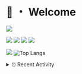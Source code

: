 # 👋 ・ Welcome
![](https://komarev.com/ghpvc/?username=Lorenzo0111)

![](https://img.shields.io/badge/Java-ED8B00?style=for-the-badge&logo=java&logoColor=white)
![](https://img.shields.io/badge/JavaScript-323330?style=for-the-badge&logo=javascript&logoColor=F7DF1E)
![](https://img.shields.io/badge/Node.js-339933?style=for-the-badge&logo=nodedotjs&logoColor=white)
![](https://img.shields.io/badge/React-20232A?style=for-the-badge&logo=react&logoColor=61DAFB)

[![](https://github-readme-stats.vercel.app/api?username=Lorenzo0111&show_icons=true&count_private=true)](https://github.com/Lorenzo0111)
![Top Langs](https://github-readme-stats.vercel.app/api/top-langs/?username=Lorenzo0111&layout=compact)

<details>
<summary>⏰ Recent Activity</summary>

<!--RECENT_ACTIVITY:start-->
1. ![comment] **Commented:** [ZombieStriker/QualityArmory#179](https://github.com/ZombieStriker/QualityArmory/issues/179#issuecomment-955580809)
2. ![comment] **Commented:** [ZombieStriker/QualityArmory#171](https://github.com/ZombieStriker/QualityArmory/issues/171#issuecomment-955580707)
3. ![issueClosed] **Issue closed:** [ZombieStriker/QualityArmoryVehicles2#48](https://github.com/ZombieStriker/QualityArmoryVehicles2/issues/48)
4. ![issueOpened] **Issue opened:** [slimjar/slimjar#61](https://github.com/slimjar/slimjar/issues/61)
5. ![comment] **Commented:** [ZombieStriker/QualityArmory#181](https://github.com/ZombieStriker/QualityArmory/issues/181#issuecomment-955442085)
6. ![issueOpened] **Issue opened:** [slimjar/slimjar#60](https://github.com/slimjar/slimjar/issues/60)
7. ![comment] **Commented:** [sgtcaze/NametagEdit#652](https://github.com/sgtcaze/NametagEdit/issues/652#issuecomment-955268949)
8. ![comment] **Commented:** [sgtcaze/NametagEdit#654](https://github.com/sgtcaze/NametagEdit/issues/654#issuecomment-954921061)
9. ![comment] **Commented:** [Lorenzo0111/DownloadTracker#35](https://github.com/Lorenzo0111/DownloadTracker/pull/35#issuecomment-954920615)
10. ![comment] **Commented:** [Lorenzo0111/RocketPlaceholders#42](https://github.com/Lorenzo0111/RocketPlaceholders/pull/42#issuecomment-954920577)
<!--RECENT_ACTIVITY:end-->


<!--RECENT_ACTIVITY:last_update-->
Last Updated: Sunday, October 31st, 2021, 12:16:32 PM
<!--RECENT_ACTIVITY:last_update_end-->
</details>

[issueOpened]: https://cdn.jsdelivr.net/gh/Readme-Workflows/Readme-Icons@main/icons/octicons/IssueOpenedOld.svg
[issueClosed]: https://cdn.jsdelivr.net/gh/Readme-Workflows/Readme-Icons@main/icons/octicons/IssueClosedOld.svg

[prOpened]: https://cdn.jsdelivr.net/gh/Readme-Workflows/Readme-Icons@main/icons/octicons/PullRequestOpened.svg
[prClosed]: https://cdn.jsdelivr.net/gh/Readme-Workflows/Readme-Icons@main/icons/octicons/PullRequestClosed.svg
[prMerged]: https://cdn.jsdelivr.net/gh/Readme-Workflows/Readme-Icons@main/icons/octicons/PullRequestMerged.svg

[comment]: https://cdn.jsdelivr.net/gh/Readme-Workflows/Readme-Icons@main/icons/octicons/Comment.svg

[changesRequested]: https://cdn.jsdelivr.net/gh/Readme-Workflows/Readme-Icons@main/icons/octicons/RequestedChanges.svg
[approved]: https://cdn.jsdelivr.net/gh/Readme-Workflows/Readme-Icons@main/icons/octicons/ApprovedChanges.svg

[repoCreated]: https://cdn.jsdelivr.net/gh/Readme-Workflows/Readme-Icons@main/icons/octicons/Repository.svg
[release]: https://cdn.jsdelivr.net/gh/Readme-Workflows/Readme-Icons@main/icons/octicons/Release.svg
[star]: https://cdn.jsdelivr.net/gh/Readme-Workflows/Readme-Icons@main/icons/octicons/StarredRepository.svg
[wiki]: https://cdn.jsdelivr.net/gh/Readme-Workflows/Readme-Icons@main/icons/octicons/Wiki.svg
[fork]: https://cdn.jsdelivr.net/gh/Readme-Workflows/Readme-Icons@main/icons/octicons/ForkedRepository.svg
[people]: https://cdn.jsdelivr.net/gh/Readme-Workflows/Readme-Icons@main/icons/octicons/People.svg
